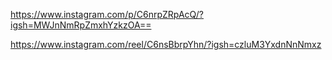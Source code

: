 https://www.instagram.com/p/C6nrpZRpAcQ/?igsh=MWJnNmRpZmxhYzkzOA==

https://www.instagram.com/reel/C6nsBbrpYhn/?igsh=czluM3YxdnNnNmxz
